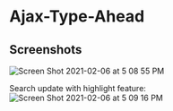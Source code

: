 # Ajax-Type-Ahead

## Screenshots

![Screen Shot 2021-02-06 at 5 08 55 PM](https://user-images.githubusercontent.com/66644958/107131659-1caaa900-689e-11eb-9041-732a1b5e6d5b.png)

Search update with highlight feature:
![Screen Shot 2021-02-06 at 5 09 16 PM](https://user-images.githubusercontent.com/66644958/107131660-1ddbd600-689e-11eb-98bc-a2d28c634a94.png)
